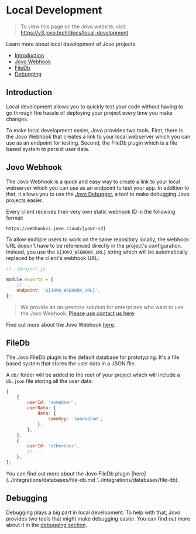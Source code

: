 # Local Development

> To view this page on the Jovo website, visit https://v3.jovo.tech/docs/local-development

Learn more about local development of Jovo projects.

- [Introduction](#introduction)
- [Jovo Webhook](#jovo-webhook)
- [FileDb](#filedb)
- [Debugging](#debugging)

## Introduction

Local development allows you to quickly test your code without having to go through the hassle of deploying your project every time you make changes.

To make local development easier, Jovo provides two tools. First, there is the Jovo Webhook that creates a link to your local webserver which you can use as an endpoint for testing. Second, the FileDb plugin which is a file based system to persist user data.

## Jovo Webhook

The Jovo Webhook is a quick and easy way to create a link to your local webserver which you can use as an endpoint to test your app. In addition to that, it allows you to use the [Jovo Debugger](../tools/debugger.md '../debugger'), a tool to make debugging Jovo projects easier.

Every client receives their very own static webhook ID in the following format:

```sh
https://webhookv3.jovo.cloud/[your-id]
```

To allow multiple users to work on the same repository locally, the webhook URL doesn't have to be referenced directly in the project's configuration. Instead, you use the `${JOVO_WEBHOOK_URL}` string which will be automatically replaced by the client's webhook URL:

```js
// ./project.js

module.exports = {
	// ...
	endpoint: '${JOVO_WEBHOOK_URL}',
};
```

> We provide an on-premise solution for enterprises who want to use the Jovo Webhook. [Please use contact us here](https://v3.jovo.tech/on-premise-deployment).

Find out more about the Jovo Webhook [here](../tools/webhook.md '../webhook').

## FileDb

The Jovo FileDb plugin is the default database for prototyping. It's a file based system that stores the user data in a JSON file.

A `db/` folder will be added to the root of your project which will include a `db.json` file storing all the user data:

```js
[
	{
		userId: 'someUser',
		userData: {
			data: {
				someKey: 'someValue',
			},
		},
	},
	{
		userId: 'otherUser',
		// ...
	},
];
```

You can find out more about the Jovo FileDb plugin [here](../integrations/databases/file-db.md '../integrations/databases/file-db).

## Debugging

Debugging plays a big part in local development. To help with that, Jovo provides two tools that might make debugging easier. You can find out more about it in the [debugging section](./debugging.md './debugging').

<!--[metadata]: {"description": "Learn more about local development of Jovo projects.", "route": "local-development"}-->
